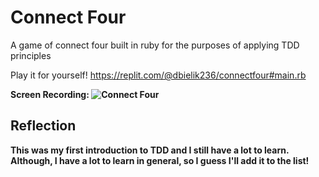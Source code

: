 # Connect Four
A game of connect four built in ruby for the purposes of applying TDD principles

Play it for yourself! https://replit.com/@dbielik236/connectfour#main.rb

<strong>Screen Recording:<strong>
![Connect Four](https://user-images.githubusercontent.com/95592670/204043653-5a3f42de-3118-4f90-9134-b073fd8704ba.gif)


## Reflection
This was my first introduction to TDD and I still have a lot to learn. Although, I have a lot to learn in general, so I guess I'll add it to the list!
